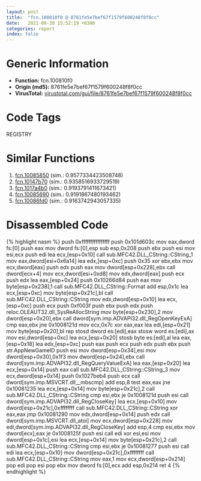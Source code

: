 ```yaml
---
layout: post
title:  "fcn.100810f0 @ 8761fe5e7bef67f1579f600248f8f0cc"
date:   2021-08-30 15:52:19 +0300
categories: report
index: false
---
```


# Generic Information
- **Function:** fcn.100810f0
- **Origin (md5):** 8761fe5e7bef67f1579f600248f8f0cc
- **VirusTotal:** [virustotal.com/gui/file/8761fe5e7bef67f1579f600248f8f0cc][virustotal_ref]

# Code Tags
<span class="tag" id="REGISTRY">REGISTRY</span>


# Similar Functions

1. [fcn.10085850][similar_1_ref] (sim.: 0.9577334423508748)
2. [fcn.10147b70][similar_2_ref] (sim.: 0.9358516933729519)
3. [fcn.1017a4b0][similar_3_ref] (sim.: 0.9193791411673421)
4. [fcn.10085690][similar_4_ref] (sim.: 0.9191867480193462)
5. [fcn.10086fd0][similar_5_ref] (sim.: 0.9163742943057335)


# Disassembled Code

{% highlight nasm %}
push 0xffffffffffffffff
push 0x101d603c
mov eax,dword fs:[0]
push eax
mov dword fs:[0],esp
sub esp,0x208
push ebx
push esi
mov esi,ecx
push edi
lea ecx,[esp+0x10]
call sub.MFC42.DLL_CString::CString_1
mov eax,dword[esi+0x6a14]
lea edx,[esp+0xc]
push 0x35
xor ebx,ebx
mov ecx,dword[eax]
push edx
push eax
mov dword[esp+0x228],ebx
call dword[ecx+4]
mov ecx,dword[esi+0xd8]
mov edx,dword[eax]
push ecx
push edx
lea eax,[esp+0x24]
push 0x10266d84
push eax
mov byte[esp+0x238],1
call sub.MFC42.DLL_CString::Format
add esp,0x1c
lea ecx,[esp+0xc]
mov byte[esp+0x21c],bl
call sub.MFC42.DLL_CString::CString
mov edx,dword[esp+0x10]
lea ecx,[esp+0xc]
push ecx
push 0xf003f
push ebx
push edx
push reloc.OLEAUT32.dll_SysReAllocString
mov byte[esp+0x230],2
mov dword[esp+0x20],ebx
call dword[sym.imp.ADVAPI32.dll_RegOpenKeyExA]
cmp eax,ebx
jne 0x1008121d
mov ecx,0x7c
xor eax,eax
lea edi,[esp+0x21]
mov byte[esp+0x20],bl
rep stosd dword es:[edi],eax
stosw word es:[edi],ax
mov esi,dword[esp+0xc]
lea ecx,[esp+0x20]
stosb byte es:[edi],al
lea eax,[esp+0x18]
lea edx,[esp+0xc]
push eax
push ecx
push edx
push ebx
push str.AppNewGameID
push esi
mov dword[esp+0x34],esi
mov dword[esp+0x30],0x1f3
mov dword[esp+0x24],ebx
call dword[sym.imp.ADVAPI32.dll_RegQueryValueExA]
lea eax,[esp+0x20]
lea ecx,[esp+0x14]
push eax
call sub.MFC42.DLL_CString::CString_3
mov ecx,dword[esp+0x14]
push 0x1027beb4
push ecx
call dword[sym.imp.MSVCRT.dll__mbscmp]
add esp,8
test eax,eax
jne 0x10081235
lea ecx,[esp+0x14]
mov byte[esp+0x21c],2
call sub.MFC42.DLL_CString::CString
cmp esi,ebx
je 0x1008121d
push esi
call dword[sym.imp.ADVAPI32.dll_RegCloseKey]
lea ecx,[esp+0x10]
mov dword[esp+0x21c],0xffffffff
call sub.MFC42.DLL_CString::CString
xor eax,eax
jmp 0x10081290
mov edx,dword[esp+0x14]
push edx
call dword[sym.imp.MSVCRT.dll_atoi]
mov ecx,dword[esp+0x228]
mov edi,dword[sym.imp.ADVAPI32.dll_RegCloseKey]
add esp,4
cmp esi,ebx
mov dword[ecx],eax
je 0x1008125f
push esi
call edi
xor esi,esi
mov dword[esp+0x1c],esi
lea ecx,[esp+0x14]
mov byte[esp+0x21c],2
call sub.MFC42.DLL_CString::CString
cmp esi,ebx
je 0x10081277
push esi
call edi
lea ecx,[esp+0x10]
mov dword[esp+0x21c],0xffffffff
call sub.MFC42.DLL_CString::CString
mov eax,1
mov ecx,dword[esp+0x214]
pop edi
pop esi
pop ebx
mov dword fs:[0],ecx
add esp,0x214
ret 4
{% endhighlight %}


[similar_1_ref]: /report/fcn.10085850@8761fe5e7bef67f1579f600248f8f0cc
[similar_2_ref]: /report/fcn.10147b70@8761fe5e7bef67f1579f600248f8f0cc
[similar_3_ref]: /report/fcn.1017a4b0@8761fe5e7bef67f1579f600248f8f0cc
[similar_4_ref]: /report/fcn.10085690@8761fe5e7bef67f1579f600248f8f0cc
[similar_5_ref]: /report/fcn.10086fd0@8761fe5e7bef67f1579f600248f8f0cc
[virustotal_ref]: https://www.virustotal.com/gui/file/8761fe5e7bef67f1579f600248f8f0cc